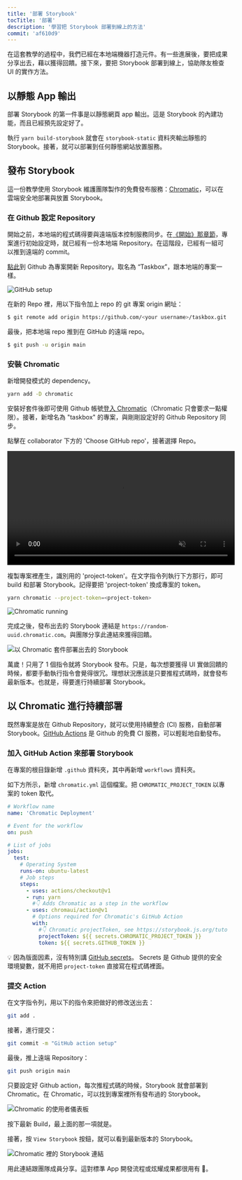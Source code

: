 ```yaml
---
title: '部署 Storybook'
tocTitle: '部署'
description: '學習把 Storybook 部署到線上的方法'
commit: 'af610d9'
---
```


在這套教學的過程中，我們已經在本地端機器打造元件。有一些進展後，要把成果分享出去，藉以獲得回饋。接下來，要把 Storybook 部署到線上，協助隊友檢查 UI 的實作方法。

## 以靜態 App 輸出

部署 Storybook 的第一件事是以靜態網頁 app 輸出。這是 Storybook 的內建功能，而且已經預先設定好了。

執行 `yarn build-storybook` 就會在 `storybook-static` 資料夾輸出靜態的 Storybook。接著，就可以部署到任何靜態網站放置服務。

## 發布 Storybook

這一份教學使用 Storybook 維護團隊製作的免費發布服務：<a href="https://www.chromatic.com/">Chromatic</a>，可以在雲端安全地部署與放置 Storybook。

### 在 Github 設定 Repository

開始之前，本地端的程式碼得要與遠端版本控制服務同步。在[《開始》那章節](/intro-to-storybook/react/zh-TW/get-started/)，專案進行初始設定時，就已經有一份本地端 Repository。在這階段，已經有一組可以推到遠端的 commit。

[點此](https://github.com/new)到 Github 為專案開新 Repository。取名為 “Taskbox”，跟本地端的專案一樣。

![GitHub setup](/intro-to-storybook/github-create-taskbox.png)

在新的 Repo 裡，用以下指令加上 repo 的 git 專案 origin 網址：

```bash
$ git remote add origin https://github.com/<your username>/taskbox.git
```

最後，把本地端 repo 推到在 GitHub 的遠端 repo。

```bash
$ git push -u origin main
```

### 安裝 Chromatic

新增開發模式的 dependency。

```bash
yarn add -D chromatic
```

安裝好套件後即可使用 Github 帳號[登入 Chromatic](https://www.chromatic.com/start)（Chromatic 只會要求一點權限）。接著，新增名為 "taskbox" 的專案，與剛剛設定好的 Github Repository 同步。

點擊在 collaborator 下方的 'Choose GitHub repo'，接著選擇 Repo。

<video autoPlay muted playsInline loop style="width:520px; margin: 0 auto;">
  <source
    src="/intro-to-storybook/chromatic-setup-learnstorybook.mp4"
    type="video/mp4"
  />
</video>

複製專案裡產生，識別用的 'project-token'。在文字指令列執行下方那行，即可 build 和部署 Storybook。記得要把 'project-token' 換成專案的 token。

```bash
yarn chromatic --project-token=<project-token>
```

![Chromatic running](/intro-to-storybook/chromatic-manual-storybook-console-log.png)

完成之後，發布出去的 Storybook 連結是 `https://random-uuid.chromatic.com`。與團隊分享此連結來獲得回饋。

![以 Chromatic 套件部署出去的 Storybook](/intro-to-storybook/chromatic-manual-storybook-deploy-6-0.png)

萬歲！只用了 1 個指令就將 Storybook 發布。只是，每次想要獲得 UI 實做回饋的時候，都要手動執行指令會覺得很冗。理想狀況應該是只要推程式碼時，就會發布最新版本。也就是，得要進行持續部署 Storybook。

## 以 Chromatic 進行持續部署

既然專案是放在 Github Repository，就可以使用持續整合 (CI) 服務，自動部署 Storybook。[GitHub Actions](https://github.com/features/actions) 是 Github 的免費 CI 服務，可以輕鬆地自動發布。

### 加入 GitHub Action 來部署 Storybook

在專案的根目錄新增 `.github` 資料夾，其中再新增 `workflows` 資料夾。

如下方所示，新增 `chromatic.yml` 這個檔案。把 `CHROMATIC_PROJECT_TOKEN` 以專案的 token 取代。

```yaml:title=.github/workflows/chromatic.yml
# Workflow name
name: 'Chromatic Deployment'

# Event for the workflow
on: push

# List of jobs
jobs:
  test:
    # Operating System
    runs-on: ubuntu-latest
    # Job steps
    steps:
      - uses: actions/checkout@v1
      - run: yarn
        #👇 Adds Chromatic as a step in the workflow
      - uses: chromaui/action@v1
        # Options required for Chromatic's GitHub Action
        with:
          #👇 Chromatic projectToken, see https://storybook.js.org/tutorials/intro-to-storybook/react/en/deploy/ to obtain it
          projectToken: ${{ secrets.CHROMATIC_PROJECT_TOKEN }}
          token: ${{ secrets.GITHUB_TOKEN }}
```

<div class="aside"><p>💡 因為版面因素，沒有特別講 <a href="https://help.github.com/en/actions/configuring-and-managing-workflows/creating-and-storing-encrypted-secrets">GitHub secrets</a>。 Secrets 是 Github 提供的安全環境變數，就不用把 <code>project-token</code> 直接寫在程式碼裡面。</p></div>

### 提交 Action

在文字指令列，用以下的指令來把做好的修改送出去：

```bash
git add .
```

接著，進行提交：

```bash
git commit -m "GitHub action setup"
```

最後，推上遠端 Repository：

```bash
git push origin main
```

只要設定好 Github action，每次推程式碼的時候，Storybook 就會部署到 Chromatic。在 Chromatic，可以找到專案裡所有發布過的 Storybook。

![Chromatic 的使用者儀表板](/intro-to-storybook/chromatic-user-dashboard.png)

按下最新 Build，最上面的那一項就是。

接著，按 `View Storybook` 按鈕，就可以看到最新版本的 Storybook。

![Chromatic 裡的 Storybook 連結](/intro-to-storybook/chromatic-build-storybook-link.png)

用此連結跟團隊成員分享。這對標準 App 開發流程或炫耀成果都很用有 💅。
